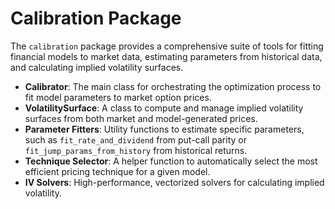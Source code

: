# Calibration Package

The `calibration` package provides a comprehensive suite of tools for fitting financial models to market data, estimating parameters from historical data, and calculating implied volatility surfaces.

-   **Calibrator**: The main class for orchestrating the optimization process to fit model parameters to market option prices.
-   **VolatilitySurface**: A class to compute and manage implied volatility surfaces from both market and model-generated prices.
-   **Parameter Fitters**: Utility functions to estimate specific parameters, such as `fit_rate_and_dividend` from put-call parity or `fit_jump_params_from_history` from historical returns.
-   **Technique Selector**: A helper function to automatically select the most efficient pricing technique for a given model.
-   **IV Solvers**: High-performance, vectorized solvers for calculating implied volatility.